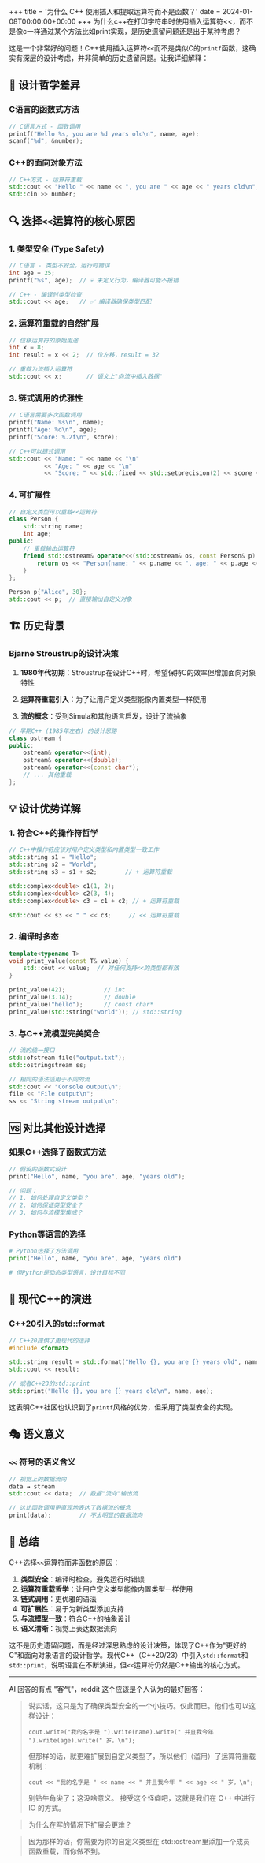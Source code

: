 +++
title = '为什么 C++ 使用插入和提取运算符而不是函数？'
date = 2024-01-08T00:00:00+00:00
+++
为什么c++在打印字符串时使用插入运算符<<，而不是像c一样通过某个方法比如print实现，是历史遗留问题还是出于某种考虑？

这是一个非常好的问题！C++使用插入运算符`<<`而不是类似C的`printf`函数，这确实有深层的设计考虑，并非简单的历史遗留问题。让我详细解释：

## 🎯 设计哲学差异

### C语言的函数式方法
```c
// C语言方式 - 函数调用
printf("Hello %s, you are %d years old\n", name, age);
scanf("%d", &number);
```

### C++的面向对象方法
```cpp
// C++方式 - 运算符重载
std::cout << "Hello " << name << ", you are " << age << " years old\n";
std::cin >> number;
```

## 🔍 选择`<<`运算符的核心原因

### 1. **类型安全 (Type Safety)**
```cpp
// C语言 - 类型不安全，运行时错误
int age = 25;
printf("%s", age);  // 💀 未定义行为，编译器可能不报错

// C++ - 编译时类型检查
std::cout << age;   // ✅ 编译器确保类型匹配
```

### 2. **运算符重载的自然扩展**
```cpp
// 位移运算符的原始用途
int x = 8;
int result = x << 2;  // 位左移，result = 32

// 重载为流插入运算符
std::cout << x;       // 语义上"向流中插入数据"
```

### 3. **链式调用的优雅性**
```cpp
// C语言需要多次函数调用
printf("Name: %s\n", name);
printf("Age: %d\n", age);
printf("Score: %.2f\n", score);

// C++可以链式调用
std::cout << "Name: " << name << "\n"
          << "Age: " << age << "\n" 
          << "Score: " << std::fixed << std::setprecision(2) << score << "\n";
```

### 4. **可扩展性**
```cpp
// 自定义类型可以重载<<运算符
class Person {
    std::string name;
    int age;
public:
    // 重载输出运算符
    friend std::ostream& operator<<(std::ostream& os, const Person& p) {
        return os << "Person{name: " << p.name << ", age: " << p.age << "}";
    }
};

Person p{"Alice", 30};
std::cout << p;  // 直接输出自定义对象
```

## 🏗️ 历史背景

### Bjarne Stroustrup的设计决策

1. **1980年代初期**：Stroustrup在设计C++时，希望保持C的效率但增加面向对象特性

2. **运算符重载引入**：为了让用户定义类型能像内置类型一样使用

3. **流的概念**：受到Simula和其他语言启发，设计了流抽象

```cpp
// 早期C++ (1985年左右) 的设计思路
class ostream {
public:
    ostream& operator<<(int);
    ostream& operator<<(double);
    ostream& operator<<(const char*);
    // ... 其他重载
};
```

## 💡 设计优势详解

### 1. **符合C++的操作符哲学**
```cpp
// C++中操作符应该对用户定义类型和内置类型一致工作
std::string s1 = "Hello";
std::string s2 = "World";
std::string s3 = s1 + s2;        // + 运算符重载

std::complex<double> c1(1, 2);
std::complex<double> c2(3, 4);
std::complex<double> c3 = c1 + c2; // + 运算符重载

std::cout << s3 << " " << c3;     // << 运算符重载
```

### 2. **编译时多态**
```cpp
template<typename T>
void print_value(const T& value) {
    std::cout << value;  // 对任何支持<<的类型都有效
}

print_value(42);           // int
print_value(3.14);         // double
print_value("hello");      // const char*
print_value(std::string("world")); // std::string
```

### 3. **与C++流模型完美契合**
```cpp
// 流的统一接口
std::ofstream file("output.txt");
std::ostringstream ss;

// 相同的语法适用于不同的流
std::cout << "Console output\n";
file << "File output\n";
ss << "String stream output\n";
```

## 🆚 对比其他设计选择

### 如果C++选择了函数式方法
```cpp
// 假设的函数式设计
print("Hello", name, "you are", age, "years old");

// 问题：
// 1. 如何处理自定义类型？
// 2. 如何保证类型安全？
// 3. 如何与流模型集成？
```

### Python等语言的选择
```python
# Python选择了方法调用
print("Hello", name, "you are", age, "years old")

# 但Python是动态类型语言，设计目标不同
```

## 🔧 现代C++的演进

### C++20引入的std::format
```cpp
// C++20提供了更现代的选择
#include <format>

std::string result = std::format("Hello {}, you are {} years old", name, age);
std::cout << result;

// 或者C++23的std::print
std::print("Hello {}, you are {} years old\n", name, age);
```

这表明C++社区也认识到了`printf`风格的优势，但采用了类型安全的实现。

## 🎭 语义意义

### `<<` 符号的语义含义
```cpp
// 视觉上的数据流向
data → stream
std::cout << data;  // 数据"流向"输出流

// 这比函数调用更直观地表达了数据流的概念
print(data);        // 不太明显的数据流向
```

## 📝 总结

C++选择`<<`运算符而非函数的原因：

1. **类型安全**：编译时检查，避免运行时错误
2. **运算符重载哲学**：让用户定义类型能像内置类型一样使用
3. **链式调用**：更优雅的语法
4. **可扩展性**：易于为新类型添加支持
5. **与流模型一致**：符合C++的抽象设计
6. **语义清晰**：视觉上表达数据流向

这不是历史遗留问题，而是经过深思熟虑的设计决策，体现了C++作为"更好的C"和面向对象语言的设计哲学。现代C++（C++20/23）中引入`std::format`和`std::print`，说明语言在不断演进，但`<<`运算符仍然是C++输出的核心方式。

---

AI 回答的有点 "客气"，reddit 这个应该是个人认为的最好回答：

>说实话，这只是为了确保类型安全的一个小技巧。仅此而已。他们也可以这样设计：
>
>```
>cout.write("我的名字是 ").write(name).write(" 并且我今年 ").write(age).write(" 岁。\n");
>```
>
>但那样的话，就更难扩展到自定义类型了，所以他们（滥用）了运算符重载机制：
>
>```
>cout << "我的名字是 " << name << " 并且我今年 " << age << " 岁。\n";
>```
>
>别钻牛角尖了；这没啥意义。 接受这个怪癖吧，这就是我们在 C++ 中进行 IO 的方式。

> 为什么在写的情况下扩展会更难？

> 因为那样的话，你需要为你的自定义类型在 std::ostream里添加一个成员函数重载，而你做不到。

